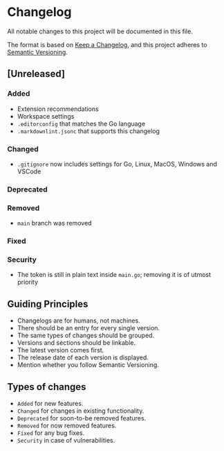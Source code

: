 # Changelog

All notable changes to this project will be documented in this file.

The format is based on [Keep a Changelog](https://keepachangelog.com), and this
project adheres to [Semantic Versioning](https://semver.org).

## [Unreleased]

### Added

* Extension recommendations
* Workspace settings
* `.editorconfig` that matches the Go language
* `.markdownlint.jsonc` that supports this changelog

### Changed

* `.gitignore` now includes settings for Go, Linux, MacOS, Windows and VSCode

### Deprecated

### Removed

* `main` branch was removed

### Fixed

### Security

* The token is still in plain text inside `main.go`; removing it is of utmost priority

## Guiding Principles

* Changelogs are for humans, not machines.
* There should be an entry for every single version.
* The same types of changes should be grouped.
* Versions and sections should be linkable.
* The latest version comes first.
* The release date of each version is displayed.
* Mention whether you follow Semantic Versioning.

## Types of changes

* `Added` for new features.
* `Changed` for changes in existing functionality.
* `Deprecated` for soon-to-be removed features.
* `Removed` for now removed features.
* `Fixed` for any bug fixes.
* `Security` in case of vulnerabilities.
